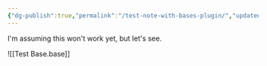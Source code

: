 ```yaml
---
{"dg-publish":true,"permalink":"/test-note-with-bases-plugin/","updated":"2025-05-26T09:52:59-07:00"}
---
```


I'm assuming this won't work yet, but let's see.

![[Test Base.base]]